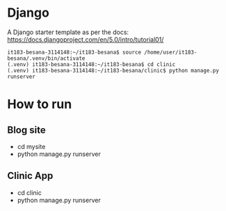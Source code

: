 # Django

A Django starter template as per the docs: https://docs.djangoproject.com/en/5.0/intro/tutorial01/

```
it183-besana-3114148:~/it183-besana$ source /home/user/it183-besana/.venv/bin/activate
(.venv) it183-besana-3114148:~/it183-besana$ cd clinic
(.venv) it183-besana-3114148:~/it183-besana/clinic$ python manage.py runserver
```
# How to run
## Blog site
- cd mysite
- python manage.py runserver
## Clinic App
- cd clinic
-  python  manage.py runserver
